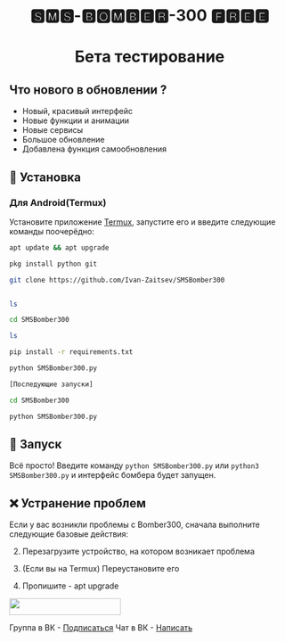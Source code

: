 

<h1 align="center"> 🆂🅼🆂-🅱🅾🅼🅱🅴🆁-300 🅵🆁🅴🅴 </h1>
<h1 align="center">Бета тестирование</h1>

## Что нового в обновлении ?
- Новый, красивый интерфейс
- Новые функции и анимации
- Новые сервисы 
- Большое обновление 
- Добавлена функция самообновления


## 🚀 Установка

 <h3>Для Android(Termux)</h3>

Установите приложение [Termux](https://play.google.com/store/apps/details?id=com.termux), запустите его и введите следующие команды поочерёдно:
   ```sh
 apt update && apt upgrade

 pkg install python git

 git clone https://github.com/Ivan-Zaitsev/SMSBomber300
 

 ls

 cd SMSBomber300

 ls

 pip install -r requirements.txt

 python SMSBomber300.py

[Последующие запуски]

 cd SMSBomber300

 python SMSBomber300.py


 ```  

## 🚩 Запуск

Всё просто! Введите команду `python SMSBomber300.py` или `python3 SMSBomber300.py` и интерфейс бомбера будет запущен. 

## ❌ Устранение проблем
Если у вас возникли проблемы с Bomber300, сначала выполните следующие базовые действия:

2. Перезагрузите устройство, на котором возникает проблема

3. (Если вы на Termux) Переустановите его

4. Пропишите - apt upgrade

<img src="https://gpvc.arturio.dev/SMSBomber300" align="center" width=200 height=30  />

Группа в ВК - [Подписаться](https://vk.com/hackerpro300)
Чат в ВК - [Написать](https://vk.me/join/AJQ1dyAD2RfiLmpN0GyH3KmJ)




